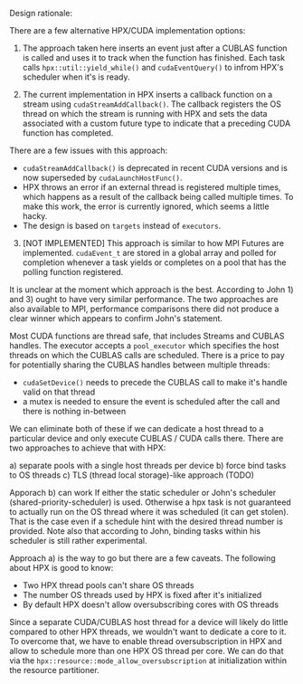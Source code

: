 Design rationale:

There are a few alternative HPX/CUDA implementation options:

1) The approach taken here inserts an event just after a CUBLAS function is called and uses it to
   track when the function has finished. Each task calls `hpx::util::yield_while()` and
   `cudaEventQuery()` to infrom HPX's scheduler when it's is ready.

2) The current implementation in HPX inserts a callback function on a stream using
   `cudaStreamAddCallback()`. The callback registers the OS thread on which the stream is running
   with HPX and sets the data associated with a custom future type to indicate that a preceding CUDA
   function has completed.

  There are a few issues with this approach:

   - `cudaStreamAddCallback()` is deprecated in recent CUDA versions and is now superseded by
     `cudaLaunchHostFunc()`.
   - HPX throws an error if an external thread is registered multiple times, which happens as a
     result of the callback being called multiple times. To make this work, the error is currently
     ignored, which seems a little hacky.
   - The design is based on `targets` instead of `executors`.

3) [NOT IMPLEMENTED] This approach is similar to how MPI Futures are implemented. `cudaEvent_t` are
   stored in a global array and polled for completion whenever a task yields or completes on a pool
   that has the polling function registered.

It is unclear at the moment which approach is the best. According to John 1) and 3) ought to have
very similar performance. The two approaches are also available to MPI, performance comparisons
there did not produce a clear winner which appears to confirm John's statement.

Most CUDA functions are thread safe, that includes Streams and CUBLAS handles. The executor accepts a
`pool_executor` which specifies the host threads on which the CUBLAS calls are scheduled. There is a
price to pay for potentially sharing the CUBLAS handles between multiple threads:

 - `cudaSetDevice()` needs to precede the CUBLAS call to make it's handle valid on that thread
 - a mutex is needed to ensure the event is scheduled after the call and there is nothing in-between

We can eliminate both of these if we can dedicate a host thread to a particular device and only
execute CUBLAS / CUDA calls there. There are two approaches to achieve that with HPX:

a) separate pools with a single host threads per device
b) force bind tasks to OS threads
c) TLS (thread local storage)-like approach (TODO)

Apporach b) can work If either the static scheduler or John's scheduler (shared-priority-scheduler)
is used. Otherwise a hpx task is not guaranteed to actually run on the OS thread where it was
scheduled (it can get stolen). That is the case even if a schedule hint with the desired thread
number is provided. Note also that according to John, binding tasks within his scheduler is still
rather experimental.

Approach a) is the way to go but there are a few caveats. The following about HPX is good to know:

- Two HPX thread pools can't share OS threads
- The number OS threads used by HPX is fixed after it's initialized
- By default HPX doesn't allow oversubscribing cores with OS threads

Since a separate CUDA/CUBLAS host thread for a device will likely do little compared to other HPX
threads, we wouldn't want to dedicate a core to it. To overcome that, we have to enable thread
oversubscription in HPX and allow to schedule more than one HPX OS thread per core. We can do that via
the `hpx::resource::mode_allow_oversubscription` at initialization within the resource partitioner.

